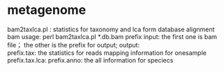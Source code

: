 # metagenome
bam2taxlca.pl : statistics for taxonomy and lca form database alignment bam
usage: perl bam2taxlca.pl *.db.bam prefix
input: 
      the first one is bam file； 
      the other is the prefix for output;
output:  
     prefix.tax: the statistics for  reads mapping information for onesample
     prefix.tax.lca: 
     prefix.anno: the all information for speciecs
